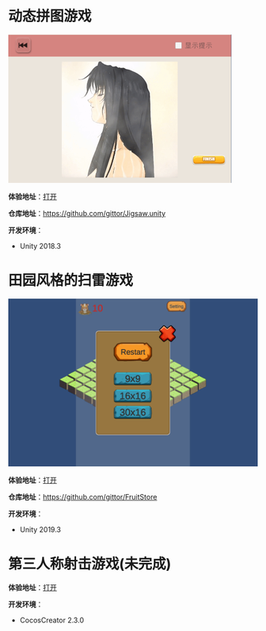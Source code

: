 # 动态拼图游戏

<img src=".\实践项目\jigsaw3.png" alt="jigsaw3" style="zoom:50%;" />

**体验地址**：<a href="/实践项目/jigsaw">打开</a>

**仓库地址**：https://github.com/gittor/Jigsaw.unity

**开发环境**：

* Unity 2018.3

# 田园风格的扫雷游戏

<img src=".\实践项目\FarmMine1.png" alt="FarmMine1" style="zoom:50%;" />

**体验地址**：<a href="/实践项目/FarmMine">打开</a>

**仓库地址**：https://github.com/gittor/FruitStore

**开发环境**：

* Unity 2019.3

# 第三人称射击游戏(未完成)

**体验地址**：<a href="/实践项目/freekiller">打开</a>

**开发环境**：

* CocosCreator 2.3.0

